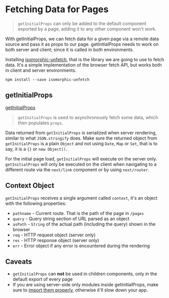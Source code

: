 # Fetching Data for Pages

> `getInitialProps` can only be added to the default component exported by a page, adding it to any other component won't work.

With getInitialProps, we can fetch data for a given page via a remote data source and pass it as props to our page. getInitialProps needs to work on both server and client; since it is called in both environments.

Installing [isomorphic-unfetch](https://github.com/developit/unfetch), that is the library we are
going to use to fetch data. It's a simple implementation of the browser fetch API, but works both
in client and server environments.

`npm install --save isomorphic-unfetch`

## getInitialProps
[getInitialProps](https://nextjs.org/docs/api-reference/data-fetching/getInitialProps)

> `getInitialProps` is used to asynchronously fetch some data, which then populates `props`.

Data returned from `getInitialProps` is serialized when server rendering, similar to what `JSON.stringify` does. Make sure the returned object from `getInitialProps` is a plain `Object` and not using `Date`, `Map` or `Set`, that is to say, it is a `{}` or `new Object()`.

For the initial page load, `getInitialProps` will execute on the server only. `getInitialProps` will only be executed on the client when navigating to a different route via the `next/link` component or by using `next/router`.

## Context Object

`getInitialProps` receives a single argument called `context`, it's an object with the following properties:

- `pathname` - Current route. That is the path of the page in `/pages`
- `query` - Query string section of URL parsed as an object
- `asPath` - `String` of the actual path (including the query) shown in the browser
- `req` - HTTP request object (server only)
- `res` - HTTP response object (server only)
- `err` - Error object if any error is encountered during the rendering

## Caveats

- `getInitialProps` can **not** be used in children components, only in the default export of every page
- If you are using server-side only modules inside getInitialProps, make sure to [import them properly](https://arunoda.me/blog/ssr-and-server-only-modules), otherwise it'll slow down your app.
